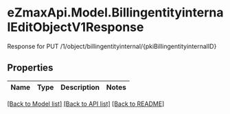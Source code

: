 # eZmaxApi.Model.BillingentityinternalEditObjectV1Response
Response for PUT /1/object/billingentityinternal/{pkiBillingentityinternalID}

## Properties

Name | Type | Description | Notes
------------ | ------------- | ------------- | -------------

[[Back to Model list]](../README.md#documentation-for-models) [[Back to API list]](../README.md#documentation-for-api-endpoints) [[Back to README]](../README.md)

